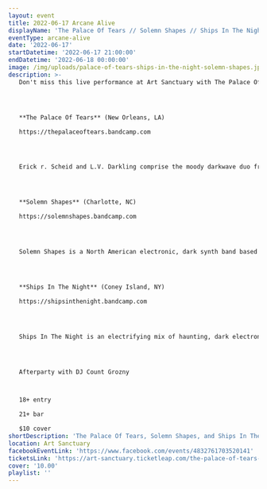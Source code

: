 ```yaml
---
layout: event
title: 2022-06-17 Arcane Alive
displayName: 'The Palace Of Tears // Solemn Shapes // Ships In The Night'
eventType: arcane-alive
date: '2022-06-17'
startDatetime: '2022-06-17 21:00:00'
endDatetime: '2022-06-18 00:00:00'
image: /img/uploads/palace-of-tears-ships-in-the-night-solemn-shapes.jpg
description: >-
   Don't miss this live performance at Art Sanctuary with The Palace Of Tears, Solemn Shapes and Ships In The Night!




   **The Palace Of Tears** (New Orleans, LA)

   https://thepalaceoftears.bandcamp.com




   Erick r. Scheid and L.V. Darkling comprise the moody darkwave duo from New Orleans, blending elements of electro-shoegaze, ethereal witch house, neoclassical and ritual ambient drone. Hypnotic electronics and swirling guitar lay fertile ground for sultry seductive vocals that soar and dreamy lyrics that captivate.




   **Solemn Shapes** (Charlotte, NC)

   https://solemnshapes.bandcamp.com




   Solemn Shapes is a North American electronic, dark synth band based in Charlotte, NC. Scott Sunset and Melanie Foxfire perform live with synthesizers, samplers and drum machines to create dark distorted beats, vocal/sample effects and warped synth tones which evoke a haunting, psychedelic vibe... Solemn Shapes lives somewhere between 80's horror soundtracks & a dark dance floor in the dead of night.




   **Ships In The Night** (Coney Island, NY)

   https://shipsinthenight.bandcamp.com




   Ships In The Night is an electrifying mix of haunting, dark electronic and ethereal, ambient lullabies. Alethea Leventhal's magnetic solo project pulls from dreams, memories and echoes from the outer world to paint an atmospheric landscape with sweeping waves of synths and kinetic beats.




   Afterparty with DJ Count Grozny



   18+ entry

   21+ bar

   $10 cover
shortDescription: 'The Palace Of Tears, Solemn Shapes, and Ships In The Night Live at Art Sanctuary'
location: Art Sanctuary
facebookEventLink: 'https://www.facebook.com/events/4832761703520141'
ticketsLink: 'https://art-sanctuary.ticketleap.com/the-palace-of-tears--solemn-shapes--ships-in-the-night'
cover: '10.00'
playlist: ''
---
```

